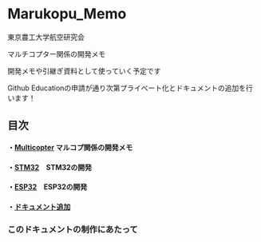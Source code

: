 # Marukopu_Memo

東京農工大学航空研究会

マルチコプター関係の開発メモ

開発メモや引継ぎ資料として使っていく予定です

Github Educationの申請が通り次第プライベート化とドキュメントの追加を行います！

## 目次

#### ・[Multicopter](documents/Multicopter/readme.md) マルコプ関係の開発メモ

#### ・[STM32](documents/STM32/readme.md)　STM32の開発

#### ・[ESP32](documents/ESP32/readme.md)　ESP32の開発

#### ・[ドキュメント追加](documents/manege/add_documents)

### このドキュメントの制作にあたって


